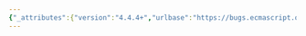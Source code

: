 ```yaml
---
{"_attributes":{"version":"4.4.4+","urlbase":"https://bugs.ecmascript.org/","maintainer":"dherman@mozilla.com"},"bug":{"bug_id":1826,"creation_ts":"2013-08-27 11:27:00 -0700","short_desc":"12.2.3.2: \"obj\" not defined","delta_ts":"2013-09-27 14:47:54 -0700","product":"Draft for 6th Edition","component":"editorial issue","version":"Rev 17: August 23, 2013 Draft","rep_platform":"All","op_sys":"All","bug_status":"RESOLVED","resolution":"FIXED","priority":"Normal","bug_severity":"normal","everconfirmed":true,"reporter":{"uid":"jmdyck","name":"Michael Dyck"},"assigned_to":{"uid":"allen","name":"Allen Wirfs-Brock"},"cc":"andrebargull","long_desc":[{"commentid":5234,"comment_count":0,"who":{"uid":"jmdyck","name":"Michael Dyck"},"bug_when":"2013-08-27 11:27:23 -0700","thetext":"In 12.2.3.2 \"Runtime Semantics\",\nunder \"Runtime Semantics: Indexed Binding Initialisation\",\nin group 9,\nstep 2 says:\n    Let exists be the result of HasPropety(obj, P).\nbut 'obj' is not defined.\n\ns|obj|array| ?"},{"commentid":5275,"comment_count":1,"who":{"uid":"andrebargull","name":"André Bargull"},"bug_when":"2013-08-30 03:46:57 -0700","thetext":"Also step 2 appears twice in that algorithm"},{"commentid":5361,"comment_count":2,"who":{"uid":"allen","name":"Allen Wirfs-Brock"},"bug_when":"2013-09-10 12:41:12 -0700","thetext":"fixed in rev19 editor's draft\n\n13.2.3.2\n\nexcept I can't find the duplicated step 2 mentioned in comment 1"},{"commentid":5586,"comment_count":3,"who":{"uid":"allen","name":"Allen Wirfs-Brock"},"bug_when":"2013-09-27 14:47:54 -0700","thetext":"fixed in rev19"}]}}
---
```

